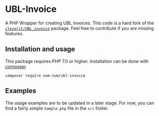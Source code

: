 # UBL-Invoice

A PHP Wrapper for creating UBL invoices. This code is a hard fork of the [`cleverit/UBL_invoice`](https://github.com/CleverIT/UBL_invoice) package. Feel free to contribute if you are missing features.

## Installation and usage

This package requires PHP 7.0 or higher. Installation can be done with [composer](https://www.getcomposer.org).

```
composer require num-num/ubl-invoice
```

## Examples

The usage examples are to be updated in a later stage. For now, you can find a fairly simple `Sample.php` file in the `src` folder.
